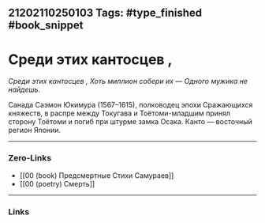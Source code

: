 21202110250103
Tags: #type_finished #book_snippet 
---
# Среди этих кантосцев ,

*Среди этих кантосцев ,
Хоть миллион собери их —
Одного мужика не найдешь.*

Санада Саэмон Юкимура (1567–1615), полководец эпохи Сражающихся княжеств, в распре между Токугава и Тоётоми-младшим принял сторону Тоётоми и погиб при штурме замка Осака. Канто — восточный регион Японии.

---
### Zero-Links
 - [[00 (book) Предсмертные Стихи Самураев]]
 - [[00 (poetry) Смерть]]
---
### Links
